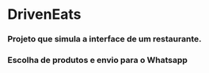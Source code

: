 # DrivenEats

### Projeto que simula a interface de um restaurante. 
### Escolha de produtos e envio para o Whatsapp
